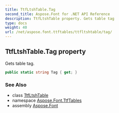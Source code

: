 ```yaml
---
title: TtfLtshTable.Tag
second_title: Aspose.Font for .NET API Reference
description: TtfLtshTable property. Gets table tag
type: docs
weight: 40
url: /net/aspose.font.ttftables/ttfltshtable/tag/
---
```

## TtfLtshTable.Tag property

Gets table tag.

```csharp
public static string Tag { get; }
```

### See Also

* class [TtfLtshTable](../)
* namespace [Aspose.Font.TtfTables](../../../aspose.font.ttftables/)
* assembly [Aspose.Font](../../../)


